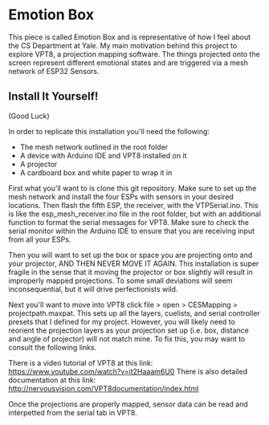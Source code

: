 # Emotion Box

This piece is called Emotion Box and is representative of how I feel about the CS Department at Yale. My main motivation behind this project to explore VPT8, a projection mapping software. The things projected onto the screen represent different emotional states and are triggered via a mesh network of ESP32 Sensors.


## Install It Yourself!
(Good Luck)

In order to replicate this installation you'll need the following:

- The mesh network outlined in the root folder
- A device with Arduino IDE and VPT8 installed on it
- A projector
- A cardboard box and white paper to wrap it in 

First what you'll want to is clone this git repository. Make sure to set up the mesh network and install the four ESPs with sensors in your desired locations. Then flash the fifth ESP, the receiver, with the VTPSerial.ino. This is like the esp_mesh_receiver.ino file in the root folder, but with an additional function to format the serial messages for VPT8. Make sure to check the serial monitor within the Arduino IDE to ensure that you are receiving input from all your ESPs.

Then you will want to set up the box or space you are projecting onto and your projector, AND THEN NEVER MOVE IT AGAIN. This installation is super fragile in the sense that it moving the projector or box slightly will result in improperly mapped projections. To some small deviations will seem inconsequential, but it will drive perfectionists wild. 

Next you'll want to move into VPT8 click file > open > CESMapping > projectpath.maxpat. This sets up all the layers, cuelists, and serial controller presets that I defined for my project. However, you will likely need to reorient the projection layers as your projection set up (i.e. box, distance and angle of projector) will not match mine. To fix this, you may want to consult the following links.

There is a video tutorial of VPT8 at this link: https://www.youtube.com/watch?v=it2Haaam6U0
There is also detailed documentation at this link: http://nervousvision.com/VPT8documentation/index.html

Once the projections are properly mapped, sensor data can be read and interpetted from the serial tab in VPT8.